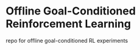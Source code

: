 # Offline Goal-Conditioned Reinforcement Learning

repo for offline goal-conditioned RL experiments
